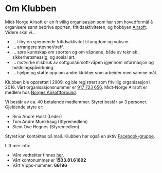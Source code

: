 # Om Klubben
Midt-Norge Airsoft er en frivillig organisasjon som har som hovedformål å organisere samt bedrive sporten, fritidsaktiviteten, og hobbyen [Airsoft](http://nasf.no/index.php/informasjon/hva-er-airsoft-artikkel).
Videre skal vi...
* ... tilby en spennende fritidsaktivitet til ungdom og voksne.
* ... arrangere stevner/treff.
* ... spre kunnskap om sporten og om våpnene, både av teknisk , sikkerhetsmessig, og sosial art.
* ... motvirke misbruk av softgun/airsoft-våpen igjennom informasjon og holdningspåvirkning.
* ... hjelpe og støtte opp om andre klubber som arbeider med samme mål.

Klubben ble opprettet i 2009, og ble registrert som frivillig organisasjon i 2016. Vårt organisasjonsnummer er [917 723 656](http://https://w2.brreg.no/enhet/sok/detalj.jsp?orgnr=917723656). 
Midt-Norge Airsoft er medlem hos [Norges Airsoftforbund](http://www.nasf.no).

Vi består av ca. 40 betalende medlemmer. Styret består av 3 personer. 
Gjeldende styre er:
* Rino André Holst (Leder)
* Tom Andre Munkhaug (Styremedlem)
* Stein Ove Hegnes (Styremedlem)

Styret kan kontaktes på <a data-email="ZNhz_AugONWdzi_5gzZdkNYWd">mail</a>. Klubben har også en aktiv [Facebook-gruppe](https://www.facebook.com/groups/198079110278140/).

Litt mer info:
* Våre vedtekter finnes [her](#). 
* Vårt kontonummer er **1503.81.61692**
* Vårt Vipps-nummer: **66196**